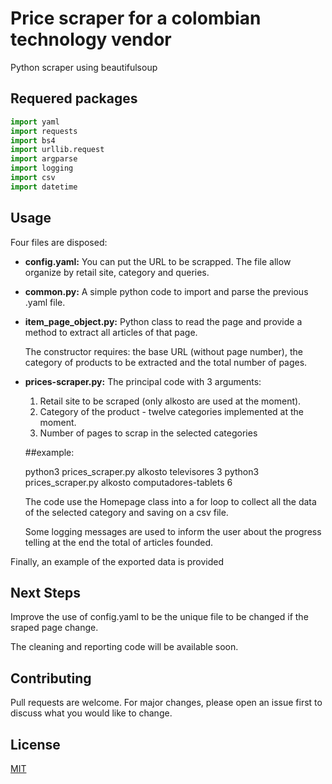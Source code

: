 # Price scraper for a colombian technology vendor

Python scraper using beautifulsoup

## Requered packages

```python
import yaml
import requests
import bs4
import urllib.request
import argparse
import logging
import csv
import datetime
```

## Usage

Four files are disposed:

- **config.yaml:** You can put the URL to be scrapped. The file allow organize by retail site, category and queries.

- **common.py:** A simple python code to import and parse the previous .yaml file.

- **item_page_object.py:** Python class to read the page and provide a method to extract all articles of that page.

  The constructor requires: the base URL (without page number), the category of products to be extracted and the total number of pages.

- **prices-scraper.py:** The principal code with 3 arguments:

  1. Retail site to be scraped (only alkosto are used at the moment).
  2. Category of the product - twelve categories implemented at the moment.
  3. Number of pages to scrap in the selected categories

  ##example: 
  
  python3 prices_scraper.py alkosto televisores 3
  python3 prices_scraper.py alkosto computadores-tablets 6

  The code use the Homepage class into a for loop to collect all the data of the selected category and saving on a csv file.

  Some logging messages are used to inform the user about the progress telling at the end the total of articles founded.

Finally, an example of the exported data is provided

## Next Steps

Improve the use of config.yaml to be the unique file to be changed if the sraped page change.

The cleaning and reporting code will be available soon.

## Contributing
Pull requests are welcome. For major changes, please open an issue first to discuss what you would like to change.

## License
[MIT](https://choosealicense.com/licenses/mit/)
